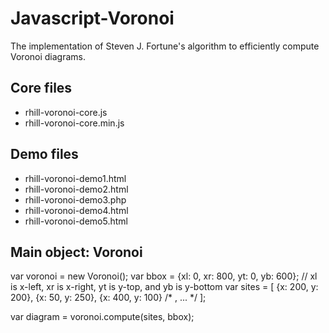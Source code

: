 # Javascript-Voronoi
The implementation of Steven J. Fortune's algorithm to
efficiently compute Voronoi diagrams. 

## Core files
* rhill-voronoi-core.js
* rhill-voronoi-core.min.js

## Demo files

* rhill-voronoi-demo1.html
* rhill-voronoi-demo2.html
* rhill-voronoi-demo3.php
* rhill-voronoi-demo4.html
* rhill-voronoi-demo5.html

## Main object: Voronoi

var voronoi = new Voronoi();
var bbox = {xl: 0, xr: 800, yt: 0, yb: 600}; // xl is x-left, xr is x-right, yt is y-top, and yb is y-bottom
var sites = [ {x: 200, y: 200}, {x: 50, y: 250}, {x: 400, y: 100} /* , ... */ ];

var diagram = voronoi.compute(sites, bbox);
```
